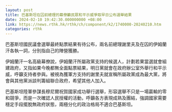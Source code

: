 ```yaml
---
layout: post
title: 巴基斯坦在囚前總理的幕僚籲民眾和平示威爭取早日公布選舉結果
date: 2024-02-10 19:42:30.000000000 +08:00
link: https://news.rthk.hk/rthk/ch/component/k2/1740000-20240210.htm
categories: rthk
---
```


巴基斯坦國民議會選舉最終點票結果有待公布，兩名前總理謝里夫及在囚的伊姆蘭汗各執一詞，分別指自己的陣營獲勝。

伊姆蘭汗一名高級幕僚說，伊姆蘭汗所屬政黨支持的候選人，計劃若果當選就會組建政府，又指如果今晚都無全面點票結果，明日黨就會在政府辦公室外舉行和平示威，呼籲支持者參與。被視為獲軍方支持的謝里夫就宣稱所屬政黨成為最大黨，將會與其他黨派談判籌組聯合政府，希望其他人加入。

巴基斯坦陸軍參謀長穆尼爾祝賀國家成功舉行選舉，形容選舉不只是一場贏輸的零和競爭，而是一次確認人民授權的活動，呼籲各方表現成熟及團結，強調國家需要穩定手段擺脫無政府狀態，兩極分化的政治格局不適合巴基斯坦。

